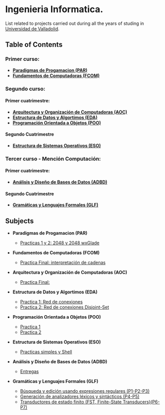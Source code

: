# Ingenieria Informatica.
List related to projects carried out during all the years of studing in [Universidad de Valladolid](http://www.uva.es).

## Table of Contents

### Primer curso:
- **[Paradigmas de Progamacion (PAR)](#item1)**
- **[Fundamentos de Computadoras (FCOM)](#item2)**


### Segundo curso:
#### Primer cuatrimestre: 
- **[Arquitectura y Organización de Computadoras (AOC)](#item3)**
- **[Estructura de Datos y Algortimos (EDA)](#item4)**
- **[Programación Orientada a Objetos (POO)](#item5)**

#### Segundo Cuatrimestre
- **[Estructura de Sistemas Operativos (ESO)](#item6)**


### Tercer curso - Mención Computación:
#### Primer cuatrimestre: 
- **[Análisis y Diseño de Bases de Datos (ADBD)](#item7)**


#### Segundo Cuatrimestre
- **[Gramáticas y Lenguajes Formales (GLF)](#item8)**


## Subjects
<a name="item1"></a>
 - **Paradigmas de Progamacion (PAR)**
 
   - [Practicas 1 y 2: 2048 y 2048 wxGlade](https://github.com/javierabad01/PPROG)


<a name="item2"></a>
 - **Fundamentos de Computadoras (FCOM)**
   
   - [Practica Final: interpretación de cadenas](https://github.com/javierabad01/Fcom)
   
<a name="item3"></a>
 - **Arquitectura y Organización de Computadoras (AOC)**
  
   - [Practica Final: ](https://github.com/javierabad01/AOC_PFINAL)
  
 
<a name="item4"></a>
 - **Estructura de Datos y Algortimos (EDA)**
 
   - [Practica 1: Red de conexiones](https://github.com/javierabad01/EDAP1)
   - [Practica 2: Red de conexiones Disjoint-Set](https://github.com/javierabad01/EDA2)  
   
<a name="item5"></a>
 - **Programación Orientada a Objetos (POO)**
 
   - [Practica 1](https://github.com/javierabad01/POO1)
   - [Practica 2](https://github.com/javierabad01/POO2)  

<a name="item6"></a>
 - **Estructura de Sistemas Operativos (ESO)**
 
   - [Practicas simples y Shell](https://github.com/javierabad01/laboratorio-eso)
   
   
<a name="item7"></a>
 - **Análisis y Diseño de Bases de Datos (ADBD)**
 
   - [Entregas](https://github.com/javierabad01/ADBD)
   
<a name="item8"></a>
 - **Gramáticas y Lenguajes Formales (GLF)**
 
   - [Búsqueda y edición usando expresiones regulares (P1-P2-P3)](https://github.com/javierabad01/GLF)
   - [Generación de analizadores léxicos y sintácticos (P4-P5)](https://github.com/javierabad01/GLF)
   - [Transductores de estado finito (FST, Finite-State Transducers)(P6-P7)](https://github.com/javierabad01/GLF)
